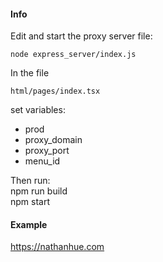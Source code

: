 #### Info

Edit and start the proxy server file:  

	node express_server/index.js  

In the file  
 
	html/pages/index.tsx  

set variables:  
 - prod  
 - proxy_domain  
 - proxy_port  
 - menu_id  

Then run:    
npm run build    
npm start    

#### Example  

https://nathanhue.com
